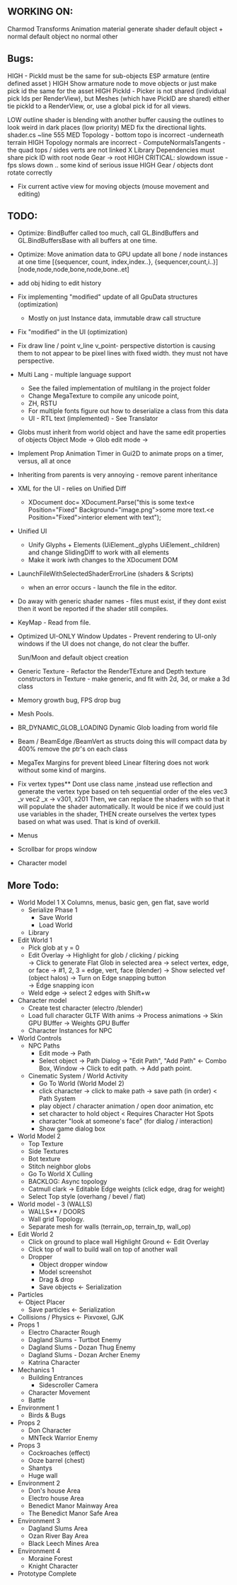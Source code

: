 ﻿## WORKING ON:
  Charmod
  Transforms
  Animation
    material generate shader
    default object + normal
    default object no normal
    other


## Bugs:
  HIGH - PickId must be the same for sub-objects ESP armature (entire defined asset )
    HIGH Show armature node to move objects or just make pick id the same for the asset
  HIGH PickId - Picker is not shared (individual pick Ids per RenderView), 
    but Meshes (which have PickID are shared)
    either tie pickId to a RenderView, or, use a global pick id for all views.

  LOW outline shader is blending with another buffer causing the outlines to look weird in dark places (low priority)
  MED fix the directional lights. shader.cs ~line 555
  MED Topology - bottom topo is incorrect -underneath terrain
  HIGH Topology normals are incorrect - ComputeNormalsTangents - the quad tops / sides verts are not linked
  X Library Dependencies must share pick ID with root node Gear -> root
  HIGH CRITICAL: slowdown issue - fps slows down .. some kind of serious issue
  HIGH Gear / objects dont rotate correctly
  * Fix current active view for moving objects (mouse movement and editing)

## TODO:
* Optimize: BindBuffer called too much, call GL.BindBuffers and GL.BindBuffersBase with all buffers at one time.
* Optimize: Move animation data to GPU update all bone / node instances at one time
    [{sequencer, count, index,index..}, {sequencer,count,i..}]
    [node,node,node,bone,node,bone..et]
* add obj hiding to edit history
* Fix implementing "modified" update of all GpuData structures (optimization)
  * Mostly on just Instance data, immutable draw call structure
* Fix "modified" in the UI (optimization)
* Fix draw line / point v_line v_point- perspective distortion is causing them to not appear to be pixel lines with fixed width. they must not have perspective.
* Multi Lang - multiple language support
  * See the failed implementation of multilang in the project folder
  * Change MegaTexture to compile any unicode point, 
  * ZH, RSTU
  * For multiple fonts figure out how to deserialize a class from this data
  * UI - RTL text (implemented) - See Translator
* Globs must inherit from world object and have the same edit properties of objects
  Object Mode -> Glob edit mode -> 
* Implement Prop Animation Timer in Gui2D to animate props on a timer, versus, all at once
* Inheriting from parents is very annoying - remove parent inheritance
* XML for the UI - relies on Unified Diff
    * XDocument doc= XDocument.Parse("<e>this is some text<e Position=\"Fixed\" Background=\"image.png\"></e>some more text.<e Position=\"Fixed\">interior element with text</e></e>");
* Unified UI
    * Unify Glyphs + Elements (UiElement._glyphs UiElement._children) and change SlidingDiff to work with all elements
    * Make it work iwth changes to the XDocument DOM
* LaunchFileWithSelectedShaderErrorLine (shaders & Scripts)
    * when an error occurs - launch the file in the editor.
* Do away with generic shader names - files must exist, if they dont exist then it wont be reported if the shader still compiles.
* KeyMap - Read from file.
* Optimized UI-ONLY Window Updates - 
    Prevent rendering to UI-only windows if the UI does not change, do not clear the buffer.

  Sun/Moon and default object creation
* Generic Texture - 
    Refactor the RenderTExture and Depth texture constructors in Texture - make generic, and fit with 2d, 3d, or make a 3d class
* Memory growth bug, FPS drop bug
* Mesh Pools.
* BR_DYNAMIC_GLOB_LOADING Dynamic Glob loading from world file
* Beam / BeamEdge /BeamVert as structs
  doing this will compact data by 400%
  remove the ptr's on each class 
* MegaTex Margins for prevent bleed
  Linear filtering does not work without some kind of margins.
* Fix vertex types**
    Dont use class name ,instead use reflection and generate the vertex type based on teh sequential order of the eles
      vec3 _v
      vec2 _x -> v301, x201
    Then, we can replace the shaders with <VertexType> so that it will populate the shader automatically.
    It would be nice if we could just use variables in the shader, THEN create ourselves the vertex types based on what was used. That is kind of overkill.
* Menus
* Scrollbar for props window
* Character model


## More Todo:
* World Model 1 
  X Columns, menus, basic gen, gen flat, save world
  * Serialize Phase 1
    * Save World
    * Load World 
  * Library
* Edit World 1  
    * Pick glob at y = 0
    * Edit Overlay 
      -> Highlight for glob / clicking / picking    
      -> Click to generate Flat Glob in selected area
      -> select vertex, edge, or face ->  #1, 2, 3 = edge, vert, face (blender)
      -> Show selected vef (object halos)
        -> Turn on Edge snapping button  
        -> Edge snapping icon
    * Weld edge
        -> select 2 edges with Shift+w 
* Character model
    * Create test character (electro /blender)
    * Load full character GLTF With anims
      -> Process animations
      -> Skin GPU BUffer
      -> Weights GPU Buffer
    * Character Instances for NPC
* World Controls 
    * NPC Paths
        * Edit mode -> Path
        * Select object -> Path Dialog -> "Edit Path", "Add Path"
          <- Combo Box, Window
        -> Click to edit path. 
        -> Add path point.  
    * Cinematic System / World Activity 
      * Go To World (World Model 2)
      * click character -> click to make path -> save path (in order) < Path System
      * play object / character animation / open door animation, etc
      * set character to hold object < Requires Character Hot Spots
      * character "look at someone's face" (for dialog / interaction)
      * Show game dialog box
* World Model 2
    * Top Texture
    * Side Textures 
    * Bot texture
    * Stitch neighbor globs
    * Go To World
    X Culling
    * BACKLOG: Async topology
    * Catmull clark
      -> Editable Edge weights (click edge, drag for weight)
    * Select Top style (overhang / bevel / flat)
* World model - 3 (WALLS)
    * WALLS** / DOORS
    * Wall grid Topology.
    * Separate mesh for walls (terrain_op, terrain_tp, wall_op)
* Edit World 2
  * Click on ground to place wall
      Highlight Ground 
        <- Edit Overlay 
  * Click top of wall to build wall on top of another wall
  * Dropper
      * Object dropper window
      * Model screenshot
      * Drag & drop
      * Save objects
        <- Serialization
* Particles   
    <- Object Placer
    * Save particles 
    <- Serialization
* Collisions / Physics
    <- Pixvoxel, GJK
* Props 1
  * Electro Character Rough
  * Dagland Slums - Turtbot Enemy
  * Dagland Slums - Dozan Thug Enemy
  * Dagland Slums - Dozan Archer Enemy
  * Katrina Character
* Mechanics 1
  * Building Entrances
    * Sidescroller Camera
  * Character Movement
  * Battle
* Environment 1  
  * Birds & Bugs 
* Props 2
  * Don Character
  * MNTeck Warrior Enemy
* Props 3
  * Cockroaches (effect)
  * Ooze barrel (chest)
  * Shantys
  * Huge wall
* Environment 2
  * Don's house Area
  * Electro house Area
  * Benedict Manor Mainway Area
  * The Benedict Manor Safe Area
* Environment 3
  * Dagland Slums Area
  * Ozan River Bay Area
  * Black Leech Mines Area
* Environment 4
  * Moraine Forest
  * Knight Character
* Prototype Complete

